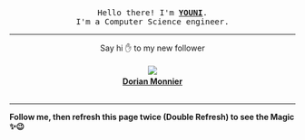 
<p align='center'>
<samp>
Hello there! I'm <b><a rel='nofollow noopener noreferrer' target='_blank' href='https://github.com/abdelyouni'>YOUNI</a></b>.
<br>I'm a Computer Science engineer.
</samp>
</p>
<hr>
<p align='center'>
<span>Say hi ✋ to my new follower </span></br></br>
<img src='https://avatars0.githubusercontent.com/u/4815363?s=100&amp;v=4'><img src='https://maisonpizza.com/github/abdelyouni/1609918509_img.png' width='1' height='1'><b></br>
<a rel='nofollow noopener noreferrer' target='_blank' href='https://github.com/dorianm'>Dorian Monnier</a></b></br></br>
</p>
<hr>
<b>Follow me, then refresh this page twice (Double Refresh) to see the Magic ✨😉</b> 